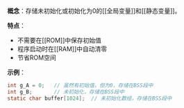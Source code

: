 **概念**：存储未初始化或初始化为0的[[全局变量]]和[[静态变量]]。

**特点**：

- 不需要在[[ROM]]中保存初始值
- 程序启动时在[[RAM]]中自动清零
- 节省ROM空间

**示例**：

```c
int g_A = 0;   // 虽然有初始值，但为0，存储在BSS段中
int g_B;       // 未初始化，存储在BSS段中
static char buffer[1024];  // 未初始化数组，存储在BSS段中
```